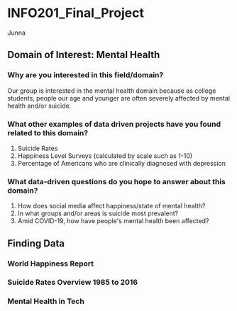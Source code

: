 # INFO201_Final_Project
Junna

## Domain of Interest: Mental Health
### Why are you interested in this field/domain?
Our group is interested in the mental health domain because as college students, people our age and younger are often severely affected by mental health and/or suicide.
### What other examples of data driven projects have you found related to this domain?
1. Suicide Rates
2. Happiness Level Surveys (calculated by scale such as 1-10)
3. Percentage of Americans who are clinically diagnosed with depression
### What data-driven questions do you hope to answer about this domain?
1. How does social media affect happiness/state of mental health?
2. In what groups and/or areas is suicide most prevalent?
3. Amid COVID-19, how have people's mental health been affected?

## Finding Data
### World Happiness Report

### Suicide Rates Overview 1985 to 2016

### Mental Health in Tech
